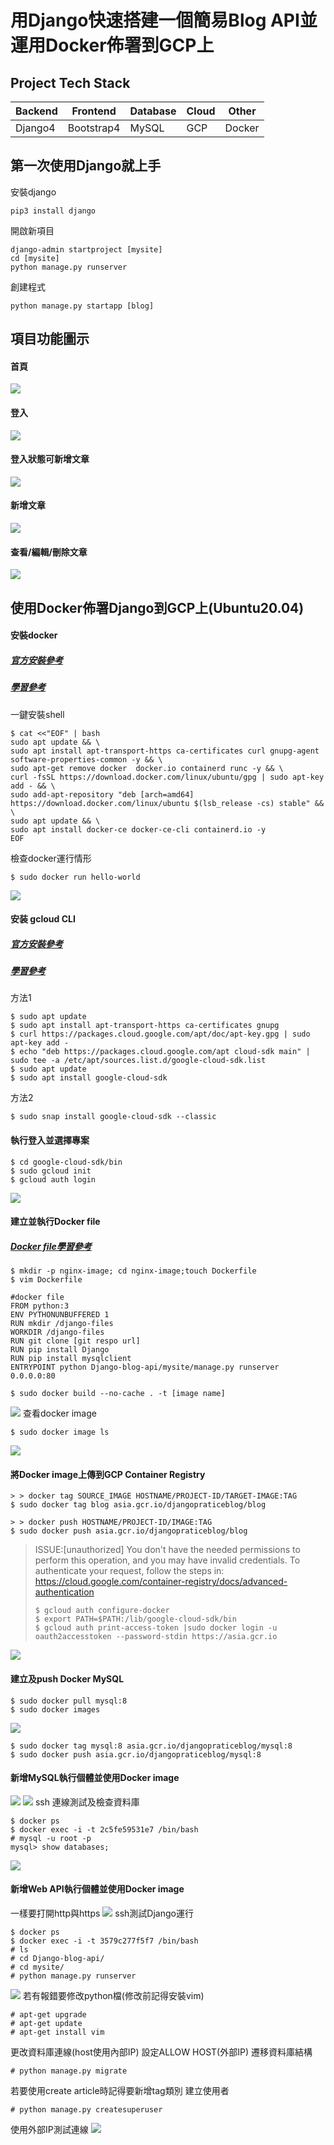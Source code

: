 # 用Django快速搭建一個簡易Blog API並運用Docker佈署到GCP上
## Project Tech Stack


| Backend |Frontend|Database|Cloud|Other|
| ------ | -------- | ----- | --- | --- |
| Django4| Bootstrap4| MySQL|GCP|Docker|

## 第一次使用Django就上手 
 安裝django
```
pip3 install django
```
 開啟新項目

```
django-admin startproject [mysite]
cd [mysite]
python manage.py runserver
```
 創建程式
```
python manage.py startapp [blog]
```

 ## 項目功能圖示

 #### 首頁
![](https://i.imgur.com/GwNwZpM.jpg)

#### 登入
![](https://i.imgur.com/tFsVARf.jpg)
#### 登入狀態可新增文章
![](https://i.imgur.com/tcdD7Kf.jpg)
#### 新增文章
![](https://i.imgur.com/tNI83Qw.jpg)
#### 查看/編輯/刪除文章
![](https://i.imgur.com/VvT63Wg.jpg)

## 使用Docker佈署Django到GCP上(Ubuntu20.04)

#### 安裝docker
##### [官方安裝參考](https://hub.docker.com/)
##### [學習參考](https://www.myfreax.com/how-to-install-and-use-docker-on-ubuntu-20-04/)

一鍵安裝shell
```
$ cat <<"EOF" | bash                              
sudo apt update && \
sudo apt install apt-transport-https ca-certificates curl gnupg-agent software-properties-common -y && \
sudo apt-get remove docker  docker.io containerd runc -y && \
curl -fsSL https://download.docker.com/linux/ubuntu/gpg | sudo apt-key add - && \
sudo add-apt-repository "deb [arch=amd64] https://download.docker.com/linux/ubuntu $(lsb_release -cs) stable" && \
sudo apt update && \
sudo apt install docker-ce docker-ce-cli containerd.io -y
EOF
```
檢查docker運行情形
```
$ sudo docker run hello-world
```
![](https://i.imgur.com/wqQ50H9.png)


#### 安装 gcloud CLI
##### [官方安裝參考](https://cloud.google.com/sdk/docs/install)
##### [學習參考](https://deskinsight.net/zh-hant/%E5%A6%82%E4%BD%95%E5%9C%A8-ubuntu-20-04-%E4%B8%8A%E5%AE%89%E8%A3%9D-google-cloud-sdk#%E5%9C%A8_Ubuntu_%E4%B8%8A%E5%AE%89%E8%A3%9D_Google_Cloud_SDK)
方法1
```
$ sudo apt update
$ sudo apt install apt-transport-https ca-certificates gnupg
$ curl https://packages.cloud.google.com/apt/doc/apt-key.gpg | sudo apt-key add -
$ echo "deb https://packages.cloud.google.com/apt cloud-sdk main" | sudo tee -a /etc/apt/sources.list.d/google-cloud-sdk.list
$ sudo apt update
$ sudo apt install google-cloud-sdk
```
方法2
```
$ sudo snap install google-cloud-sdk --classic
```

#### 執行登入並選擇專案
```
$ cd google-cloud-sdk/bin
$ sudo gcloud init
$ gcloud auth login

```
![](https://i.imgur.com/L9BHF3e.jpg)

#### 建立並執行Docker file
##### [Docker file學習參考](https://solider245.github.io/VuePress-blog/%E6%96%87%E7%AB%A0%E8%BD%AC%E8%BD%BD/docker/Docker%20Compose%E4%BF%9D%E6%8C%81%E5%AE%B9%E5%99%A8%E8%BF%90%E8%A1%8C.html)
```
$ mkdir -p nginx-image; cd nginx-image;touch Dockerfile
$ vim Dockerfile
```
```
#docker file
FROM python:3
ENV PYTHONUNBUFFERED 1
RUN mkdir /django-files
WORKDIR /django-files
RUN git clone [git respo url]
RUN pip install Django
RUN pip install mysqlclient
ENTRYPOINT python Django-blog-api/mysite/manage.py runserver 0.0.0.0:80
```
```
$ sudo docker build --no-cache . -t [image name]
```
![](https://i.imgur.com/ihkWGn2.png)
查看docker image
```
$ sudo docker image ls
```
![](https://i.imgur.com/hIlFDbs.png)

#### 將Docker image上傳到GCP Container Registry
```
> > docker tag SOURCE_IMAGE HOSTNAME/PROJECT-ID/TARGET-IMAGE:TAG
$ sudo docker tag blog asia.gcr.io/djangopraticeblog/blog

> > docker push HOSTNAME/PROJECT-ID/IMAGE:TAG
$ sudo docker push asia.gcr.io/djangopraticeblog/blog
```
> ISSUE:[unauthorized] You don't have the needed permissions to perform this operation, and you may have invalid credentials. To authenticate your request, follow the steps in: https://cloud.google.com/container-registry/docs/advanced-authentication
> ```
> $ gcloud auth configure-docker
> $ export PATH=$PATH:/lib/google-cloud-sdk/bin
> $ gcloud auth print-access-token |sudo docker login -u oauth2accesstoken --password-stdin https://asia.gcr.io

![](https://i.imgur.com/pKwcuuB.png)

#### 建立及push Docker MySQL
```
$ sudo docker pull mysql:8
$ sudo docker images 
```
![](https://i.imgur.com/ywB6UFo.jpg)

```
$ sudo docker tag mysql:8 asia.gcr.io/djangopraticeblog/mysql:8
$ sudo docker push asia.gcr.io/djangopraticeblog/mysql:8
```
#### 新增MySQL執行個體並使用Docker image
![](https://i.imgur.com/mlGXJre.jpg)
![](https://i.imgur.com/7gEsVV2.png)
ssh 連線測試及檢查資料庫
```
$ docker ps
$ docker exec -i -t 2c5fe59531e7 /bin/bash
# mysql -u root -p
mysql> show databases;
```
![](https://i.imgur.com/cHNzHDK.jpg)

#### 新增Web API執行個體並使用Docker image
一樣要打開http與https
![](https://i.imgur.com/aFgrBZl.png)
ssh測試Django運行
```
$ docker ps
$ docker exec -i -t 3579c277f5f7 /bin/bash
# ls
# cd Django-blog-api/
# cd mysite/
# python manage.py runserver
```
![](https://i.imgur.com/HhzhfcZ.jpg)
若有報錯要修改python檔(修改前記得安裝vim)
```
# apt-get upgrade
# apt-get update
# apt-get install vim
```
更改資料庫連線(host使用內部IP)
設定ALLOW HOST(外部IP)
遷移資料庫結構
```
# python manage.py migrate

```
若要使用create article時記得要新增tag類別
建立使用者
```
# python manage.py createsuperuser
```

使用外部IP測試連線
![](https://i.imgur.com/AFJG5LE.jpg)
